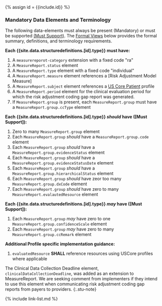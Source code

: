 {% assign id = {{include.id}} %}

### Mandatory Data Elements and Terminology

The following data-elements must always be present (Mandatory) or must be supported [(Must Support)](general-guidance.html#must-support). The [Formal Views](StructureDefinition-ra-measurereport.html#profile) below provides the formal summary, definitions, and terminology requirements.

**Each {{site.data.structuredefinitions.[id].type}} must have:**

1. A `measurereporot-category` extension with a fixed code "ra"
1. A `MeasureReport.status` element
1. A `MeasureReport.type` element with a fixed code "individual"
1. A `MeasureReport.measure` element references a [Risk Adjustment Model Measure]
1. A `MeasureReport.subject` element references a [US Core Patient](http://hl7.org/fhir/us/core/STU3.1.1/StructureDefinition-us-core-patient.html) profile
1. A `MeasureReport.period` element for the clinical evaluation period for which the risk adjustment coding gap report was generated.
1. If `MeasureReport.group` is present, each `MeasureReport.group` must have a `MeasureReport.group.ccType` element

**Each {{site.data.structuredefinitions.[id].type}} *should* have ([Must Support]):**

1. Zero to many `MeasureReport.group` element
1. Each `MeasureReport.group` *should* have a `MeasureReport.group.code` element
1. Each `MeasureReport.group` *should* have a `MeasureReport.group.evidenceStatus` element
1. Each `MeasureReport.group` *should* have a `MeasureReport.group.evidenceStatusDate` element
1. Each `MeasureReport.group` *should* have a `MeasureReport.group.hierarchicalStatus` element
1. Each `MeasureReport.group` *should* have zeor too many `MeasureReport.group.dxCode` element
1. Each `MeasureReport.group` *should* have zero to many `MeasureReport.evalautedResource` element

**Each {{site.data.structuredefinitions.[id].type}} *may* have ([Must Support]):**
1. Each `MeasureReport.group` *may* have zero to one `MeasureReport.group.confidenceScale` element
1. Each `MeasureReport.group` *may* have zero to many `MeasureReport.group.ccRemark` element

**Additional Profile specific implementation guidance:**
1. `evaluatedResource` **SHALL** reference resources using USCore profiles where applicable

The Clinical Data Collection Deadline element, `clinicalDataCollectionDeadline`, was added as an extension to MeasureReport. We are seeking comment from implementers if they intend to use this element when communicating risk adjustment coding gap reports from payers to providers.
{:.stu-note}

{% include link-list.md %}
